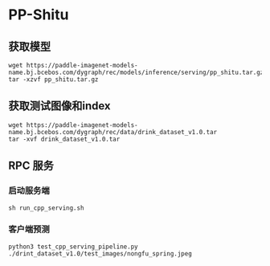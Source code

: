 # PP-Shitu

## 获取模型
```
wget https://paddle-imagenet-models-name.bj.bcebos.com/dygraph/rec/models/inference/serving/pp_shitu.tar.gz
tar -xzvf pp_shitu.tar.gz
```

## 获取测试图像和index
```
wget https://paddle-imagenet-models-name.bj.bcebos.com/dygraph/rec/data/drink_dataset_v1.0.tar
tar -xvf drink_dataset_v1.0.tar
```

## RPC 服务
### 启动服务端
```
sh run_cpp_serving.sh
```

### 客户端预测
```
python3 test_cpp_serving_pipeline.py ./drint_dataset_v1.0/test_images/nongfu_spring.jpeg
```
